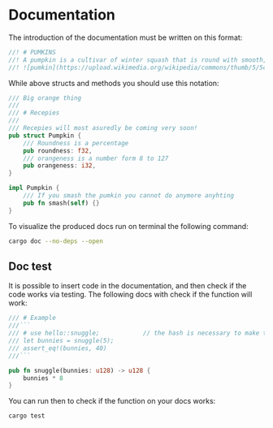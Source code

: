 # Documentation

The introduction of the documentation must be written on this format:

```rust
//! # PUMKINS 
//! A pumpkin is a cultivar of winter squash that is round with smooth, slightly ribbed skin, and is most often deep yellow to orange in coloration.[1] The thick shell contains the edible seeds and pulp \n
//! ![pumkin](https://upload.wikimedia.org/wikipedia/commons/thumb/5/5c/FrenchMarketPumpkinsB.jpg/700px-FrenchMarketPumpkinsB.jpg)

```
While above structs and methods you should use this notation:

```rust
/// Big orange thing
///
/// # Recepies
///
/// Recepies will most asuredly be coming very soon!
pub struct Pumpkin {
    /// Roundness is a percentage
    pub roundness: f32,
    /// orangeness is a number form 8 to 127
    pub orangeness: i32,
}

impl Pumpkin {
    /// If you smash the pumkin you cannot do anymore anyhting
    pub fn smash(self) {}
}
```

To visualize the produced docs run on terminal the following command:

```sh
cargo doc --no-deps --open
```

## Doc test

It is possible to insert code in the documentation, and then check if the code works via testing.
The following docs with check if the function will work:

```rust 
/// # Example
///```
/// # use hello::snuggle;            // the hash is necessary to make the code work but without displaing it 
/// let bunnies = snuggle(5);
/// assert_eq!(bunnies, 40)
///```

pub fn snuggle(bunnies: u128) -> u128 {
	bunnies * 8
}
```
You can run then to check if the function on your docs works:
``` sh
cargo test
```
